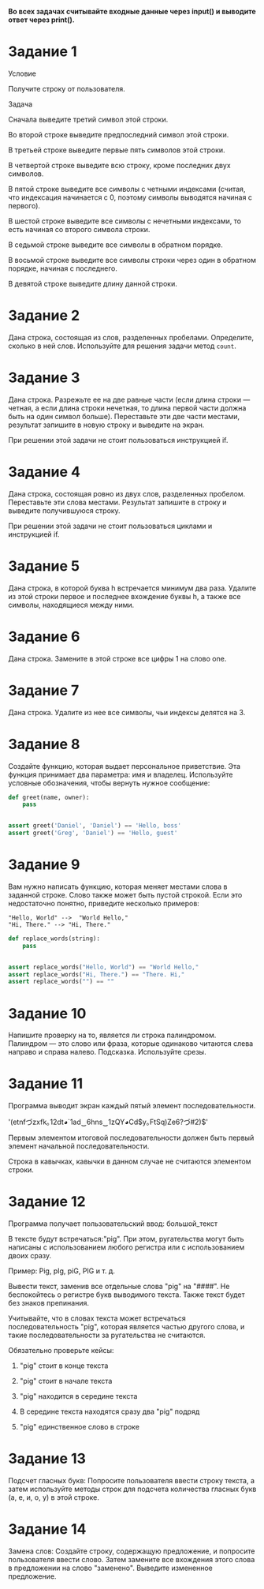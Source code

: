 **Во всех задачах считывайте входные данные через input() и выводите ответ через print().**

# Задание 1

Условие

Получите строку от пользователя.

Задача

Сначала выведите третий символ этой строки.

Во второй строке выведите предпоследний символ этой строки.

В третьей строке выведите первые пять символов этой строки.

В четвертой строке выведите всю строку, кроме последних двух символов.

В пятой строке выведите все символы с четными индексами (считая, что индексация начинается с 0, поэтому символы
выводятся начиная с первого).

В шестой строке выведите все символы с нечетными индексами, то есть начиная со второго символа строки.

В седьмой строке выведите все символы в обратном порядке.

В восьмой строке выведите все символы строки через один в обратном порядке, начиная с последнего.

В девятой строке выведите длину данной строки.

# Задание 2

Дана строка, состоящая из слов, разделенных пробелами. Определите, сколько в ней слов. Используйте для решения задачи
метод `count`.

# Задание 3

Дана строка. Разрежьте ее на две равные части (если длина строки — четная, а если длина строки нечетная, то длина
первой части должна быть на один символ больше). Переставьте эти две части местами, результат запишите в новую строку
и выведите на экран.

При решении этой задачи не стоит пользоваться инструкцией if.

# Задание 4

Дана строка, состоящая ровно из двух слов, разделенных пробелом. Переставьте эти слова местами. Результат запишите в
строку и выведите получившуюся строку.

При решении этой задачи не стоит пользоваться циклами и инструкцией if.

# Задание 5

Дана строка, в которой буква h встречается минимум два раза. Удалите из этой строки первое и последнее вхождение
буквы h, а также все символы, находящиеся между ними.

# Задание 6

Дана строка. Замените в этой строке все цифры 1 на слово one.

# Задание 7

Дана строка. Удалите из нее все символы, чьи индексы делятся на 3.

# Задание 8

Создайте функцию, которая выдает персональное приветствие. Эта функция принимает два параметра: имя и владелец.
Используйте условные обозначения, чтобы вернуть нужное сообщение:

```python
def greet(name, owner):
    pass


assert greet('Daniel', 'Daniel') == 'Hello, boss'
assert greet('Greg', 'Daniel') == 'Hello, guest'
```

# Задание 9

Вам нужно написать функцию, которая меняет местами слова в заданной строке.
Слово также может быть пустой строкой. Если это недостаточно понятно, приведите несколько примеров:

```text
"Hello, World" -->  "World Hello,"
"Hi, There." --> "Hi, There."
```

```python
def replaсe_words(string):
    pass


assert replaсe_words("Hello, World") == "World Hello,"
assert replaсe_words("Hi, There.") == "There. Hi,"
assert replaсe_words("") == ""
```

# Задание 10

Напишите проверку на то, является ли строка палиндромом. Палиндром — это слово или фраза, которые одинаково читаются
слева направо и справа налево.
Подсказка. Используйте срезы.

# Задание 11

Программа выводит экран каждый пятый элемент последовательности.

'(etnfづzxfk｡12dt◕`1ad‿6hns‿1zQY◕Cd$y｡FtSq)Ze6?づ#2)$'

Первым элементом итоговой последовательности должен быть первый элемент начальной последовательности.

Строка в кавычках, кавычки в данном случае не считаются элементом строки.

# Задание 12

Программа получает пользовательский ввод: большой_текст

В тексте будут встречаться:"pig". При этом, ругательства могут быть написаны с использованием любого
регистра или с использованием двоих сразу.

Пример: Pig, pIg, piG, PIG и т. д.

Вывести текст, заменив все отдельные слова "pig" на "####". Не беспокойтесь о регистре букв выводимого текста. Также
текст будет без знаков препинания.

Учитывайте, что в словах текста может встречаться последовательность "pig", которая является частью другого слова, и
такие последовательности за ругательства не считаются.

Обязательно проверьте кейсы:

1) "pig" стоит в конце текста

2) "pig" стоит в начале текста

3) "pig" находится в середине текста

4) В середине текста находятся сразу два "pig" подряд

5) "pig" единственное слово в строке

# Задание 13

Подсчет гласных букв: Попросите пользователя ввести строку текста, а затем используйте методы строк для подсчета
количества гласных букв (а, е, и, о, у) в этой строке.

# Задание 14

Замена слов: Создайте строку, содержащую предложение, и попросите пользователя ввести слово. Затем замените все
вхождения этого слова в предложении на слово "заменено". Выведите измененное предложение.
